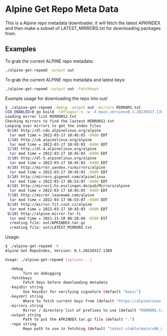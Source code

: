 # Alpine Get Repo Meta Data

This is a Alpine repo metadata downloader, it will fetch the latest APKINDEX and then make a subset of LATEST\_MIRRORS.txt for downloading packages from.

## Examples
To grab the current ALPINE repo metadata:
```bash
./alpine-get-repomd -output out
```

To grab the current ALPINE repo metadata and latest keys:
```bash
./alpine-get-repomd -output out -fetchkeys
```

Example usage for downloading the repo into out/
```bash
$ ./alpine-get-repomd -debug -output out -mirrors MIRRORS.txt
CGO_ENABLED=0 go build -ldflags="-s -w -X main.version=0.1.20220317.1309" -o "alpine-get-repomd" main.go filelib.go
Loading mirror list MIRRORS2.txt
Checking mirrors to find the lastest MIRRORS2.txt
Looping over mirrors to get the index files
 0/10) http://dl-cdn.alpinelinux.org/alpine
  tar mod time = 2022-03-17 10:45:03 -0400 EDT
 1/10) http://uk.alpinelinux.org/alpine
  tar mod time = 2022-03-17 10:45:03 -0400 EDT
 2/10) http://dl-4.alpinelinux.org/alpine
  tar mod time = 2022-03-17 10:45:03 -0400 EDT
 3/10) http://dl-5.alpinelinux.org/alpine
  tar mod time = 2022-03-17 10:45:03 -0400 EDT
 4/10) http://mirror.yandex.ru/mirrors/alpine
  tar mod time = 2022-03-17 10:45:03 -0400 EDT
 5/10) http://mirrors.gigenet.com/alpinelinux
  tar mod time = 2022-03-17 06:53:07 -0400 EDT
 6/10) http://mirror1.hs-esslingen.de/pub/Mirrors/alpine
  tar mod time = 2022-03-17 10:45:03 -0400 EDT
 7/10) http://mirror.leaseweb.com/alpine
  tar mod time = 2022-03-17 06:53:07 -0400 EDT
 8/10) http://mirror.fit.cvut.cz/alpine
  tar mod time = 2022-03-17 10:45:03 -0400 EDT
 9/10) http://alpine.mirror.far.fi
  tar mod time = 2021-11-18 08:28:04 -0500 EST
  creating file: out/APKINDEX.tar.gz
  creating file: out/LATEST_MIRRORS.txt
```

Usage:
```bash
$ ./alpine-get-repomd -h
Alpine Get RepoIndex, Version: 0.1.20220317.1309

Usage: ./alpine-get-repomd [options...]

  -debug
        Turn on debugging
  -fetchkeys
        Fetch keys before downloading metadata
  -keysDir string
        Use keysDir for verifying signature (default "keys/")
  -keysUrl string
        Where to fetch current keys from (default "https://alpinelinux.org/keys/")
  -mirrors string
        Mirror / directory list of prefixes to use (default "MIRRORS.txt")
  -output string
        Path to put the APKINDEX.tar.gz file (default ".")
  -repo string
        Repo path to use in fetching (default "latest-stable/main/x86_64")
```
